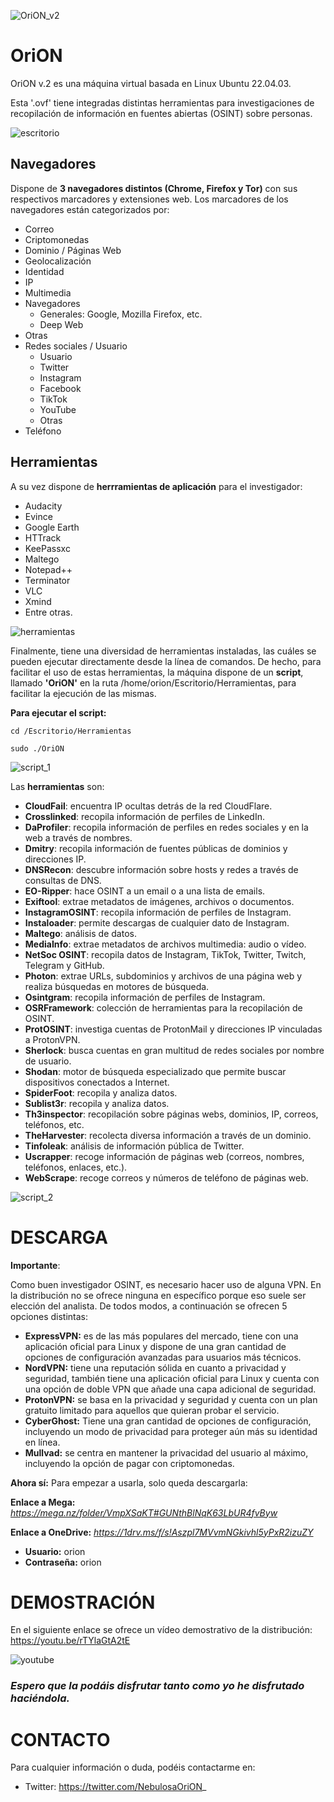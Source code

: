 
![OriON_v2](https://github.com/Cl4r4-5/OriON/assets/127757371/782771b5-93e9-417b-ae60-ca1dc564244f)



# **OriON**

OriON v.2 es una máquina virtual basada en Linux Ubuntu 22.04.03.

Esta '.ovf' tiene integradas distintas herramientas para investigaciones de recopilación de información en fuentes abiertas (OSINT) sobre personas.

![escritorio](https://user-images.githubusercontent.com/127757371/230437351-fc667497-6a14-49fc-a1b0-a9a52cdc2e0d.png)


## Navegadores

Dispone de **3 navegadores distintos (Chrome, Firefox y Tor)** con sus respectivos marcadores y extensiones web. Los marcadores de los navegadores están categorizados por: 
- Correo
- Criptomonedas
- Dominio / Páginas Web
- Geolocalización
- Identidad
- IP
- Multimedia
- Navegadores
  - Generales: Google, Mozilla Firefox, etc.
  - Deep Web
- Otras
- Redes sociales / Usuario
  - Usuario
  - Twitter
  - Instagram
  - Facebook
  - TikTok
  - YouTube
  - Otras
- Teléfono


## Herramientas

A su vez dispone de **herrramientas de aplicación** para el investigador: 
- Audacity
- Evince
- Google Earth
- HTTrack
- KeePassxc
- Maltego
- Notepad++
- Terminator
- VLC
- Xmind
- Entre otras.

![herramientas](https://user-images.githubusercontent.com/127757371/230437330-abdbce8c-4d81-420b-9efb-48870c82d6eb.png)

Finalmente, tiene una diversidad de herramientas instaladas, las cuáles se pueden ejecutar directamente desde la línea de comandos.
De hecho, para facilitar el uso de estas herramientas, la máquina dispone de un **script**, llamado **'OriON'** en la ruta /home/orion/Escritorio/Herramientas, para facilitar la ejecución de las mismas.

**Para ejecutar el script:**

```cd /Escritorio/Herramientas```

```sudo ./OriON```

![script_1](https://user-images.githubusercontent.com/127757371/230437407-ef1847f3-7b88-4976-9845-436e778ed669.png)


Las **herramientas** son:
- **CloudFail**: encuentra IP ocultas detrás de la red CloudFlare.
- **Crosslinked**: recopila información de perfiles de LinkedIn.
- **DaProfiler**: recopila información de perfiles en redes sociales y en la web a través de nombres.
- **Dmitry**: recopila información de fuentes públicas de dominios y direcciones IP.
- **DNSRecon**: descubre información sobre hosts y redes a través de consultas de DNS.
- **EO-Ripper**: hace OSINT a un email o a una lista de emails.
- **Exiftool**: extrae metadatos de imágenes, archivos o documentos.
- **InstagramOSINT**: recopila información de perfiles de Instagram.
- **Instaloader**: permite descargas de cualquier dato de Instagram.
- **Maltego**: análisis de datos.
- **MediaInfo**: extrae metadatos de archivos multimedia: audio o vídeo.
- **NetSoc OSINT**: recopila datos de Instagram, TikTok, Twitter, Twitch, Telegram y GitHub.
- **Photon**: extrae URLs, subdominios y archivos de una página web y realiza búsquedas en motores de búsqueda.
- **Osintgram**: recopila información de perfiles de Instagram.
- **OSRFramework**: colección de herramientas para la recopilación de OSINT.
- **ProtOSINT**: investiga cuentas de ProtonMail y direcciones IP vinculadas a ProtonVPN.
- **Sherlock**: busca cuentas en gran multitud de redes sociales por nombre de usuario.
- **Shodan**: motor de búsqueda especializado que permite buscar dispositivos conectados a Internet.
- **SpiderFoot**: recopila y analiza datos.
- **Sublist3r**: recopila y analiza datos.
- **Th3inspector**: recopilación sobre páginas webs, dominios, IP, correos, teléfonos, etc.
- **TheHarvester**: recolecta diversa información a través de un dominio.
- **Tinfoleak**: análisis de información pública de Twitter.
- **Uscrapper**: recoge información de páginas web (correos, nombres, teléfonos, enlaces, etc.).
- **WebScrape**: recoge correos y números de teléfono de páginas web.
	   
     
![script_2](https://user-images.githubusercontent.com/127757371/230437445-7b505fbc-e1df-4ee3-a283-43abd3b900d1.png)


# DESCARGA

**Importante**:

Como buen investigador OSINT, es necesario hacer uso de alguna VPN. En la distribución no se ofrece ninguna en específico porque eso suele ser elección del analista. De todos modos, a continuación se ofrecen 5 opciones distintas:

- **ExpressVPN:** es de las más populares del mercado, tiene con una aplicación oficial para Linux y dispone de una gran cantidad de opciones de configuración avanzadas para usuarios más técnicos.
- **NordVPN:** tiene una reputación sólida en cuanto a privacidad y seguridad, también tiene una aplicación oficial para Linux y cuenta con una opción de doble VPN que añade una capa adicional de seguridad.
- **ProtonVPN:** se basa en la privacidad y seguridad y cuenta con un plan gratuito limitado para aquellos que quieran probar el servicio.
- **CyberGhost:** Tiene una gran cantidad de opciones de configuración, incluyendo un modo de privacidad para proteger aún más su identidad en línea.
- **Mullvad:** se centra en mantener la privacidad del usuario al máximo, incluyendo la opción de pagar con criptomonedas.

**Ahora sí:** Para empezar a usarla, solo queda descargarla: 

**Enlace a Mega:** *https://mega.nz/folder/VmpXSaKT#GUNthBlNqK63LbUR4fvByw*

**Enlace a OneDrive:** *https://1drv.ms/f/s!Aszpl7MVvmNGkivhl5yPxR2izuZY*

- **Usuario:** orion
- **Contraseña:** orion



# DEMOSTRACIÓN

En el siguiente enlace se ofrece un vídeo demostrativo de la distribución:
https://youtu.be/rTYlaGtA2tE

![youtube](https://user-images.githubusercontent.com/127757371/230694424-be998770-8cc3-4b5e-aca3-17bcd337f430.png)


### *Espero que la podáis disfrutar tanto como yo he disfrutado haciéndola.*

# CONTACTO

Para cualquier información o duda, podéis contactarme en:
- Twitter: https://twitter.com/NebulosaOriON_

